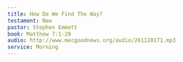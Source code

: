 ```yaml
---
title: How Do We Find The Way?
testament: New
pastor: Stephen Emmott
book: Matthew 7:1-29
audio: http://www.mecgoodnews.org/audio/261120171.mp3
service: Morning
---
```


